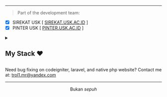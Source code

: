 <!--<p align="center"> 
<a href="https://github.com/DenverCoder1/readme-typing-svg"><img src="https://readme-typing-svg.herokuapp.com?font=Time+New+Roman&color=cyan&size=25¢er=true&vCenter=true&width=600&height=100&lines=Hey+Mate,+What's+Good?..+How's+life?+♥;Need+anything?+Feel+Free+to+Contact+Me!"></a>
</p> -->

<hr>

> Part of the development team:
- [X] SIREKAT USK [ <a href="http://sirekat.usk.ac.id" target="_blank">SIREKAT.USK.AC.ID</a> ]
- [X] PINTER USK [ <a href="http://pinter.usk.ac.id" target="_blank">PINTER.USK.AC.ID</a> ]

<details>
<summary><h2> My Stack ❤️</h2></summary>
<ul>
  <li>Laravel Inertia: ReactJS, Typescript, TailwindCSS, MySQL </li>
</ul>
</details>

Need bug fixing on codeigniter, laravel, and native php website? Contact me at: trol1.mr@yandex.com

<hr>
<p align="center">Bukan <i>sepuh</i></p>
